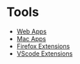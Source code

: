# Tools


- [Web Apps](webapp/webapp.md)
- [Mac Apps](macapp/macapp.md)
- [Firefox Extensions](firefox/firefox.md)
- [VScode Extensions](vscode/vscode.md)